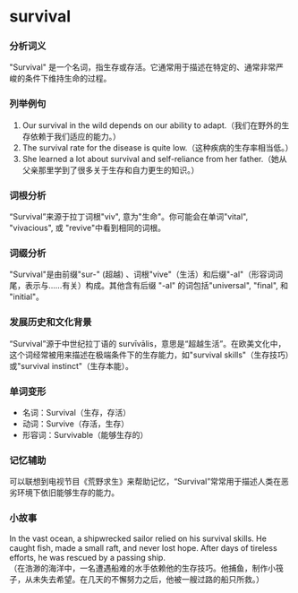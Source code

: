 # survival

### 分析词义

  

"Survival" 是一个名词，指生存或存活。它通常用于描述在特定的、通常非常严峻的条件下维持生命的过程。

  

### 列举例句

  

1.  Our survival in the wild depends on our ability to adapt.（我们在野外的生存依赖于我们适应的能力。）
2.  The survival rate for the disease is quite low.（这种疾病的生存率相当低。）
3.  She learned a lot about survival and self-reliance from her father.（她从父亲那里学到了很多关于生存和自力更生的知识。）

  

### 词根分析

  

“Survival”来源于拉丁词根"viv", 意为"生命"。你可能会在单词"vital", "vivacious", 或 "revive"中看到相同的词根。

  

### 词缀分析

  

"Survival"是由前缀"sur-" (超越) 、词根"vive"（生活）和后缀"-al"（形容词词尾，表示与……有关）构成。其他含有后缀 "-al" 的词包括"universal", "final", 和 "initial"。

  

### 发展历史和文化背景

  

“Survival”源于中世纪拉丁语的 survīvālis，意思是“超越生活”。在欧美文化中，这个词经常被用来描述在极端条件下的生存能力，如"survival skills"（生存技巧）或"survival instinct"（生存本能）。

  

### 单词变形

  

*   名词：Survival（生存，存活）
*   动词：Survive（存活，生存）
*   形容词：Survivable（能够生存的）

  

### 记忆辅助

  

可以联想到电视节目《荒野求生》来帮助记忆，“Survival”常常用于描述人类在恶劣环境下依旧能够生存的能力。

  

### 小故事

  

In the vast ocean, a shipwrecked sailor relied on his survival skills. He caught fish, made a small raft, and never lost hope. After days of tireless efforts, he was rescued by a passing ship.  
（在浩渺的海洋中，一名遭遇船难的水手依赖他的生存技巧。他捕鱼，制作小筏子，从未失去希望。在几天的不懈努力之后，他被一艘过路的船只所救。）
